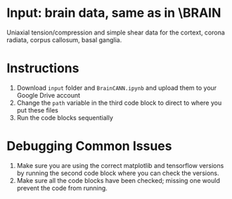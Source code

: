# Input: brain data, same as in \BRAIN
Uniaxial tension/compression and simple shear data for the cortext, corona radiata, corpus callosum, basal ganglia.

# Instructions
1. Download `input` folder and `BrainCANN.ipynb` and upload them to your Google Drive account
2. Change the `path` variable in the third code block to direct to where you put these files
3. Run the code blocks sequentially

# Debugging Common Issues
1. Make sure you are using the correct matplotlib and tensorflow versions by running the second code block where you can check the versions.
2. Make sure all the code blocks have been checked; missing one would prevent the code from running.
